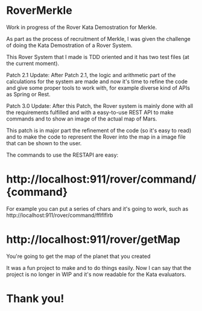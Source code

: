 # RoverMerkle
Work in progress of the Rover Kata Demostration for Merkle.

As part as the process of recruitment of Merkle, I was given the challenge of doing the Kata Demostration of a Rover System.


This Rover System that I made is TDD oriented and it has two test files (at the current moment).

Patch 2.1 Update:
After Patch 2.1, the logic and arithmetic part of the calculations for the system are made and now it's time to refine the code and give some proper tools to work with, for example diverse kind of APIs as Spring or Rest.

Patch 3.0 Update: 
After this Patch, the Rover system is mainly done with all the requirements fulfilled and with a easy-to-use REST API to make commands and to show an image of the actual map of Mars.

This patch is in major part the refinement of the code (so it's easy to read) and to make the code to represent the Rover into the map in a image file that can be shown to the user.

The commands to use the RESTAPI are easy:
# http://localhost:911/rover/command/{command}
  For example you can put a series of chars and it's going to work, such as http://localhost:911/rover/command/fflflflrb
# http://localhost:911/rover/getMap
  You're going to get the map of the planet that you created

It was a fun project to make and to do things easily. Now I can say that the project is no longer in WIP and it's now readable for the Kata evaluators.

# Thank you!
